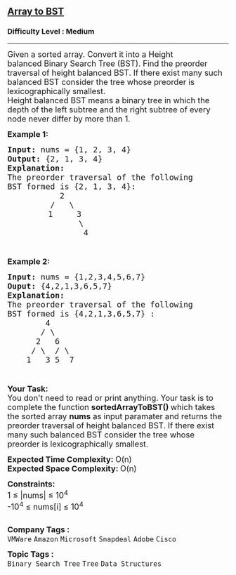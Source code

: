 <h2><a href="https://www.geeksforgeeks.org/problems/array-to-bst4443/1?page=3&category=Tree,Linked%20List&company=Microsoft&sortBy=submissions">Array to BST</a></h2><h3>Difficulty Level : Medium</h3><hr><div class="problems_problem_content__Xm_eO"><p><span style="font-size: 18px;">Given a sorted array. Convert it into a Height balanced&nbsp;Binary Search Tree (BST). Find the preorder traversal of height balanced BST. If there exist many such balanced BST consider the tree whose preorder is lexicographically smallest.<br>Height balanced BST means a binary tree in which the depth of the left subtree and the right subtree&nbsp;of every node never differ by more than 1.</span></p>
<p><span style="font-size: 18px;"><strong>Example 1:</strong></span></p>
<pre><span style="font-size: 18px;"><strong>Input:</strong> nums = {1, 2, 3, 4}
<strong>Output:</strong> {2, 1, 3, 4}
<strong>Explanation:</strong> 
The preorder traversal of the following 
BST formed is {2, 1, 3, 4}:
</span><span style="font-size: 18px;">&nbsp;          2
</span><span style="font-size: 18px;">&nbsp;        /   \
</span>           <span style="font-size: 18px;">1     3
</span><span style="font-size: 18px;">&nbsp;              \
&nbsp;               4</span>
</pre>
<p>&nbsp;</p>
<p><span style="font-size: 18px;"><strong>Example 2:</strong></span></p>
<pre><span style="font-size: 18px;"><strong>Input: </strong>nums = {1,2,3,4,5,6,7}
<strong>Ouput: </strong>{4,2,1,3,6,5,7}
<strong>Explanation: 
</strong>The preorder traversal of the following
BST formed is {4,2,1,3,6,5,7} :
        4
       / \
      2   6
     / \  / \
    1   3 5  7</span>
</pre>
<p>&nbsp;</p>
<p><span style="font-size: 18px;"><strong>Your Task:</strong><br>You don't need to read or print anything. Your task is to complete the function&nbsp;<strong>sortedArrayToBST()&nbsp;</strong>which takes the sorted array <strong>nums</strong> as input paramater and returns the preorder traversal of height balanced BST. If there exist many such balanced BST consider the tree whose preorder is lexicographically smallest.</span></p>
<p><span style="font-size: 18px;"><strong>Expected Time Complexity: </strong>O(n)<br><strong>Expected Space Complexity:&nbsp;</strong>O(n)</span></p>
<p><span style="font-size: 18px;"><strong>Constraints:</strong><br>1 ≤ |nums| ≤&nbsp;10<sup>4</sup><br>-10<sup>4</sup>&nbsp;≤&nbsp;nums[i] ≤&nbsp;10<sup>4</sup></span><br>&nbsp;</p></div><p><span style=font-size:18px><strong>Company Tags : </strong><br><code>VMWare</code>&nbsp;<code>Amazon</code>&nbsp;<code>Microsoft</code>&nbsp;<code>Snapdeal</code>&nbsp;<code>Adobe</code>&nbsp;<code>Cisco</code>&nbsp;<br><p><span style=font-size:18px><strong>Topic Tags : </strong><br><code>Binary Search Tree</code>&nbsp;<code>Tree</code>&nbsp;<code>Data Structures</code>&nbsp;